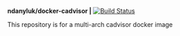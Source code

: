 **ndanyluk/docker-cadvisor |** [![Build Status](https://travis-ci.com/ndanyluk/docker-cadvisor.svg?branch=master)](https://travis-ci.com/ndanyluk/docker-cadvisor)

This repository is for a multi-arch cadvisor docker image
